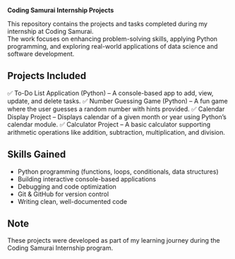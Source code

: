 **Coding Samurai Internship Projects**

This repository contains the projects and tasks completed during my internship at Coding Samurai.  
The work focuses on enhancing problem-solving skills, applying Python programming, and exploring real-world applications of data science and software development.

## Projects Included
✅ To-Do List Application (Python) – A console-based app to add, view, update, and delete tasks.
✅ Number Guessing Game (Python) – A fun game where the user guesses a random number with hints provided.
✅ Calendar Display Project – Displays calendar of a given month or year using Python’s calendar module.
✅ Calculator Project – A basic calculator supporting arithmetic operations like addition, subtraction, multiplication, and division.

## Skills Gained
- Python programming (functions, loops, conditionals, data structures)
- Building interactive console-based applications
- Debugging and code optimization
- Git & GitHub for version control
- Writing clean, well-documented code

## Note
These projects were developed as part of my learning journey during the Coding Samurai Internship program.
